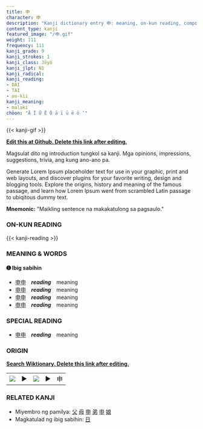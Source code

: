 ```yaml
---
title: 申
character: 申
description: "Kanji dictionary entry 申: meaning, on-kun reading, compounds, origin, related kanji"
content_type: kanji
featured_image: "/申.gif"
weight: 111
frequency: 111
kanji_grade: 9
kanji_strokes: 1
kanji_class: Jōyō
kanji_jlpt: N1
kanji_radical: 
kanji_reading: 
- DAI
- TAI
- oo-kii
kanji_meaning:
- malaki
chōon: "Ā Ī Ū Ē Ō ā ī ū ē ō ’"
---
```

[//]: # (Don't edit the line below. Kanji animated GIF code is automatically generated.)
{{< kanji-gif >}}

[//]: # (Edit below this line.)

**[Edit this at Github. Delete this link after editing.](https://github.com/tim0g/tim/tree/main/content/kanji/申/index.md)**

Magsulat dito ng introduction tungkol sa kanji. Mga opinions, impressions, suggestions, trivia, ang kung ano-ano pa.

Generate Lorem Ipsum placeholder text for use in your graphic, print and web layouts, and discover plugins for your favorite writing, design and blogging tools. Explore the origins, history and meaning of the famous passage, and learn how Lorem Ipsum went from scrambled Latin passage to ubiqitous dummy text.
 
**Mnemonic:** "Maikling sentence na makakatulong sa pagsaulo."

### ON-KUN READING

[//]: # (Don't edit the line below. ON-KUN READING code is automatically generated.)
{{< kanji-reading >}}

### MEANING & WORDS

#### ➊ **Ibig sabihin**
  - [申](../申)[申](../申)　***reading***　meaning
  - [申](../申)[申](../申)　***reading***　meaning
  - [申](../申)[申](../申)　***reading***　meaning
  - [申](../申)[申](../申)　***reading***　meaning

### SPECIAL READING
  - [申](../申)[申](../申)　***reading***　meaning

### ORIGIN

**[Search Wiktionary. Delete this link after editing.](https://wiktionary.org/wiki/申)**
<table class="kanji-table"><tr><td>
<img src="60px-申-bronze.svg.png">
</td><td>▶</td><td>
<img src="60px-申-oracle.svg.png">
</td><td>▶</td>
<td class="kanji-origin">申</td>
</tr></table>

### RELATED KANJI
- Miyembro ng pamilya: [父](../父) [母](../母) [申](../申) [弟](../弟) [申](../申) [娘](../娘)
- Magkatulad ng ibig sabihin: [日](../日)

